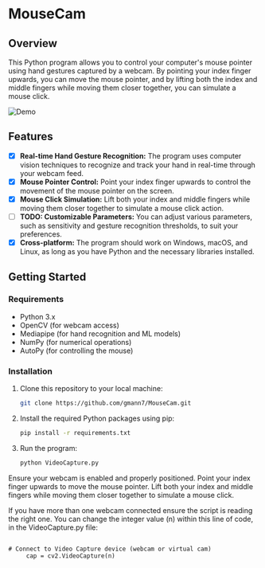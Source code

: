 # MouseCam
## Overview
This Python program allows you to control your computer's mouse pointer using hand gestures captured by a webcam. By pointing your index finger upwards, you can move the mouse pointer, and by lifting both the index and middle fingers while moving them closer together, you can simulate a mouse click.

![Demo](https://github.com/gmann7/MouseCam/assets/55709373/a479675b-9595-46dc-968a-07ad1001373d)


## Features
- [x] **Real-time Hand Gesture Recognition:** The program uses computer vision techniques to recognize and track your hand in real-time through your webcam feed.
- [x] **Mouse Pointer Control:** Point your index finger upwards to control the movement of the mouse pointer on the screen.
- [x] **Mouse Click Simulation:** Lift both your index and middle fingers while moving them closer together to simulate a mouse click action.
- [ ] **TODO: Customizable Parameters:** You can adjust various parameters, such as sensitivity and gesture recognition thresholds, to suit your preferences.
- [x] **Cross-platform:** The program should work on Windows, macOS, and Linux, as long as you have Python and the necessary libraries installed.

## Getting Started
### Requirements
- Python 3.x
- OpenCV (for webcam access)
- Mediapipe (for hand recognition and ML models)
- NumPy (for numerical operations)
- AutoPy (for controlling the mouse)

### Installation
1. Clone this repository to your local machine:
   ```bash
   git clone https://github.com/gmann7/MouseCam.git
2. Install the required Python packages using pip:
   ```bash
   pip install -r requirements.txt
3. Run the program:
   ```bash
   python VideoCapture.py
Ensure your webcam is enabled and properly positioned.
Point your index finger upwards to move the mouse pointer.
Lift both your index and middle fingers while moving them closer together to simulate a mouse click.

If you have more than one webcam connected ensure the script is reading the right one. You can change the integer value (n) within this line of code, in the VideoCapture.py file:
   ```bash![demo_gif_1](https://github.com/gmann7/MouseCam/assets/55709373/6c56afe0-ec4f-4db8-b221-8659483639ba)

   # Connect to Video Capture device (webcam or virtual cam)
		cap = cv2.VideoCapture(n)
